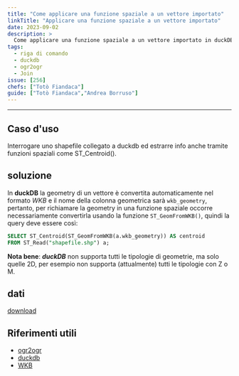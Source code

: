 ```yaml
---
title: "Come applicare una funzione spaziale a un vettore importato"
linkTitle: "Applicare una funzione spaziale a un vettore importato"
date: 2023-09-02
description: >
  Come applicare una funzione spaziale a un vettore importato in duckDB.
tags:
  - riga di comando
  - duckdb
  - ogr2ogr
  - Join
issue: [256]
chefs: ["Totò Fiandaca"]
guide: ["Totò Fiandaca","Andrea Borruso"]
---
```


---

## Caso d'uso

Interrogare uno shapefile collegato a duckdb ed estrarre info anche tramite funzioni spaziali come ST_Centroid().

## soluzione

In **duckDB** la geometry di un vettore è convertita automaticamente nel formato _WKB_ e il nome della colonna geometrica sarà `wkb_geometry`, pertanto, per richiamare la geometry in una funzione spaziale occorre necessariamente convertirla usando la funzione `ST_GeomFromWKB()`, quindi la query deve essere così:

```sql
SELECT ST_Centroid(ST_GeomFromWKB(a.wkb_geometry)) AS centroid
FROM ST_Read("shapefile.shp") a;
```

**Nota bene**: _**duckDB**_ non supporta tutti le tipologie di geometrie, ma solo quelle 2D, per esempio non supporta (attualmente) tutti le tipologie con Z o M.


## dati

[download](https://github.com/opendatasicilia/tansignari/files/12504196/ProvCM01012023.zip)

## Riferimenti utili

- [ogr2ogr](https://gdal.org/programs/ogr2ogr.html)
- [duckdb](https://aborruso.github.io/posts/duckdb-intro-csv/)
- [WKB](https://www.ibm.com/docs/it/i/7.5?topic=formats-well-known-binary-wkb-format)
